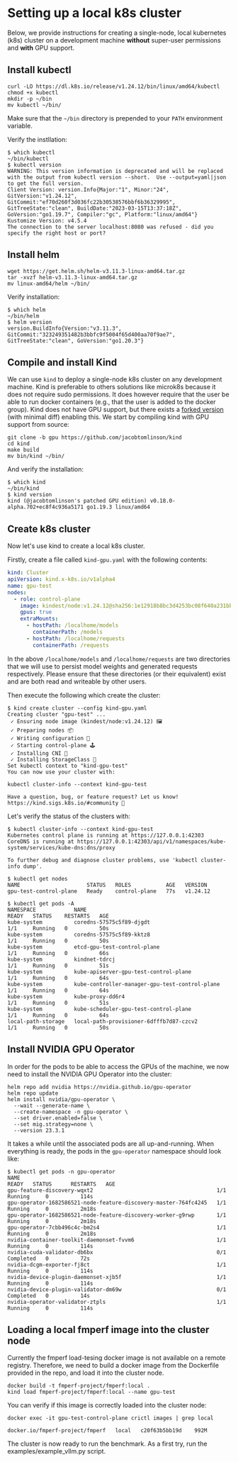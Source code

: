 # Setting up a local k8s cluster

Below, we provide instructions for creating a single-node, local kubernetes (k8s) cluster on a development machine **without** super-user permissions and **with** GPU support.

## Install kubectl

```shell
curl -LO https://dl.k8s.io/release/v1.24.12/bin/linux/amd64/kubectl
chmod +x kubectl
mkdir -p ~/bin
mv kubectl ~/bin/
```

Make sure that the `~/bin` directory is prepended to your `PATH` environment variable.

Verify the instllation:
```shell
$ which kubectl
~/bin/kubectl
$ kubectl version
WARNING: This version information is deprecated and will be replaced with the output from kubectl version --short.  Use --output=yaml|json to get the full version.
Client Version: version.Info{Major:"1", Minor:"24", GitVersion:"v1.24.12", GitCommit:"ef70d260f3d036fc22b30538576bbf6b36329995", GitTreeState:"clean", BuildDate:"2023-03-15T13:37:18Z", GoVersion:"go1.19.7", Compiler:"gc", Platform:"linux/amd64"}
Kustomize Version: v4.5.4
The connection to the server localhost:8080 was refused - did you specify the right host or port?
```

## Install helm

```shell
wget https://get.helm.sh/helm-v3.11.3-linux-amd64.tar.gz
tar -xvzf helm-v3.11.3-linux-amd64.tar.gz
mv linux-amd64/helm ~/bin/
```

Verify installation:
```shell
$ which helm
~/bin/helm
$ helm version
version.BuildInfo{Version:"v3.11.3", GitCommit:"323249351482b3bbfc9f5004f65d400aa70f9ae7", GitTreeState:"clean", GoVersion:"go1.20.3"}
```

## Compile and install Kind

We can use `kind` to deploy a single-node k8s cluster on any development machine.
Kind is preferable to others solutions like microk8s because it does not require sudo permissions.
It does however require that the user be able to run docker containers (e.g., that the user is added to the docker group).
Kind does not have GPU support, but there exists a [forked version](https://jacobtomlinson.dev/posts/2022/quick-hack-adding-gpu-support-to-kind/) (with minimal diff) enabling this.
We start by compiling kind with GPU support from source:
```shell
git clone -b gpu https://github.com/jacobtomlinson/kind
cd kind
make build
mv bin/kind ~/bin/
```

And verify the installation:
```shell
$ which kind
~/bin/kind
$ kind version
kind (@jacobtomlinson's patched GPU edition) v0.18.0-alpha.702+ec8f4c936a5171 go1.19.3 linux/amd64
```

## Create k8s cluster

Now let's use kind to create a local k8s cluster.

Firstly, create a file called `kind-gpu.yaml` with the following contents:
```yaml
kind: Cluster
apiVersion: kind.x-k8s.io/v1alpha4
name: gpu-test
nodes:
  - role: control-plane
    image: kindest/node:v1.24.12@sha256:1e12918b8bc3d4253bc08f640a231bb0d3b2c5a9b28aa3f2ca1aee93e1e8db16
    gpus: true
    extraMounts:
      - hostPath: /localhome/models
        containerPath: /models
      - hostPath: /localhome/requests
        containerPath: /requests
```
In the above `/localhome/models` and `/localhome/requests` are two directories that we will use to persist model weights and generated requests respectively.
Please ensure that these directories (or their equivalent) exist and are both read and writeable by other users.

Then execute the following which create the cluster:
```shell
$ kind create cluster --config kind-gpu.yaml
Creating cluster "gpu-test" ...
 ✓ Ensuring node image (kindest/node:v1.24.12) 🖼
 ✓ Preparing nodes 📦
 ✓ Writing configuration 📜
 ✓ Starting control-plane 🕹️
 ✓ Installing CNI 🔌
 ✓ Installing StorageClass 💾
Set kubectl context to "kind-gpu-test"
You can now use your cluster with:

kubectl cluster-info --context kind-gpu-test

Have a question, bug, or feature request? Let us know! https://kind.sigs.k8s.io/#community 🙂
```

Let's verify the status of the clusters with:
```shell
$ kubectl cluster-info --context kind-gpu-test
Kubernetes control plane is running at https://127.0.0.1:42303
CoreDNS is running at https://127.0.0.1:42303/api/v1/namespaces/kube-system/services/kube-dns:dns/proxy

To further debug and diagnose cluster problems, use 'kubectl cluster-info dump'.
```
```shell
$ kubectl get nodes
NAME                     STATUS   ROLES           AGE   VERSION
gpu-test-control-plane   Ready    control-plane   77s   v1.24.12
```
```shell
$ kubectl get pods -A
NAMESPACE            NAME                                             READY   STATUS    RESTARTS   AGE
kube-system          coredns-57575c5f89-djgdt                         1/1     Running   0          50s
kube-system          coredns-57575c5f89-kktz8                         1/1     Running   0          50s
kube-system          etcd-gpu-test-control-plane                      1/1     Running   0          66s
kube-system          kindnet-tdrcj                                    1/1     Running   0          51s
kube-system          kube-apiserver-gpu-test-control-plane            1/1     Running   0          64s
kube-system          kube-controller-manager-gpu-test-control-plane   1/1     Running   0          64s
kube-system          kube-proxy-dd6r4                                 1/1     Running   0          51s
kube-system          kube-scheduler-gpu-test-control-plane            1/1     Running   0          64s
local-path-storage   local-path-provisioner-6dfffb7d87-czcv2          1/1     Running   0          50s
```

## Install NVIDIA GPU Operator

In order for the pods to be able to access the GPUs of the machine, we now need to install the NVIDIA GPU Operator into the cluster:

```shell
helm repo add nvidia https://nvidia.github.io/gpu-operator
helm repo update
helm install nvidia/gpu-operator \
  --wait --generate-name \
  --create-namespace -n gpu-operator \
  --set driver.enabled=false \
  --set mig.strategy=none \
  --version 23.3.1
```

It takes a while until the associated pods are all up-and-running.
When everything is ready, the pods in the `gpu-operator` namespace should look like:
```shell
$ kubectl get pods -n gpu-operator
NAME                                                              READY   STATUS      RESTARTS   AGE
gpu-feature-discovery-wqxt2                                       1/1     Running     0          114s
gpu-operator-1682586521-node-feature-discovery-master-764fc4245   1/1     Running     0          2m18s
gpu-operator-1682586521-node-feature-discovery-worker-g9rwp       1/1     Running     0          2m18s
gpu-operator-7cbb496c4c-bm2s4                                     1/1     Running     0          2m18s
nvidia-container-toolkit-daemonset-fvvm6                          1/1     Running     0          114s
nvidia-cuda-validator-db6bx                                       0/1     Completed   0          72s
nvidia-dcgm-exporter-fj8ct                                        1/1     Running     0          114s
nvidia-device-plugin-daemonset-xjb5f                              1/1     Running     0          114s
nvidia-device-plugin-validator-dm69w                              0/1     Completed   0          14s
nvidia-operator-validator-ztpls                                   1/1     Running     0          114s
```
## Loading a local fmperf image into the cluster node

Currently the fmperf load-tesing docker image is not available on a remote registry. Therefore,  we need to build a docker image from the Dockerfile provided in the repo, and load it into the cluster node.

```
docker build -t fmperf-project/fmperf:local .
kind load fmperf-project/fmperf:local --name gpu-test
```

You can verify if this image is correctly loaded into the cluster node:

```
docker exec -it gpu-test-control-plane crictl images | grep local

docker.io/fmperf-project/fmperf   local   c20f63b5bb19d    992M
```

The cluster is now ready to run the benchmark. As a first try, run the examples/example_vllm.py script.
